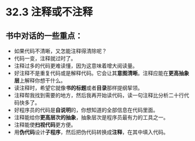 # 32.3 注释或不注释


## 书中对话的一些重点：

- 如果代码不清晰，又怎能注释得清除呢？
- 代码一变，注释就过时了。
- 注释过多的代码更难读懂，因为这意味着增大阅读量。
- 好注释不是重复代码或是解释代码。它会让其**意图清晰**。注释应能在**更高抽象层**上解释你想干什么。
- 读注释时，希望它就像**书的标题**或者**目录**那样提纲挈领。
- 注释帮我找到需要的地方，然后我再开始读代码，读一句注释比分析二十行代码快多了。
- 好程序员的代码是**自说明**的，你想知道的全部信息在代码里面。
- 注释能给你**更高层次的抽象**，抽象层次是程序员最有力的工具之一。
- 注释能使**扫视代码**更方便。
- 用**伪代码**设计**子程序**，然后把伪代码转换成**注释**，在其中填入代码。




